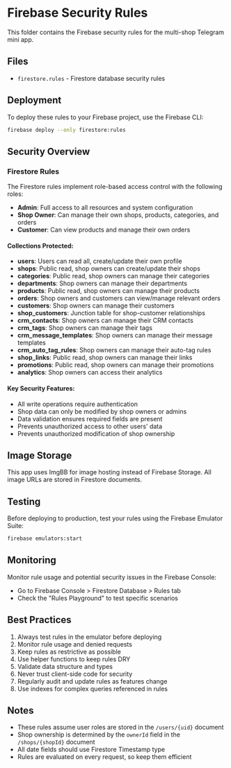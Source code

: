 # Firebase Security Rules

This folder contains the Firebase security rules for the multi-shop Telegram mini app.

## Files

- `firestore.rules` - Firestore database security rules

## Deployment

To deploy these rules to your Firebase project, use the Firebase CLI:

```bash
firebase deploy --only firestore:rules
```

## Security Overview

### Firestore Rules

The Firestore rules implement role-based access control with the following roles:
- **Admin**: Full access to all resources and system configuration
- **Shop Owner**: Can manage their own shops, products, categories, and orders
- **Customer**: Can view products and manage their own orders

#### Collections Protected:
- **users**: Users can read all, create/update their own profile
- **shops**: Public read, shop owners can create/update their shops
- **categories**: Public read, shop owners can manage their categories
- **departments**: Shop owners can manage their departments
- **products**: Public read, shop owners can manage their products
- **orders**: Shop owners and customers can view/manage relevant orders
- **customers**: Shop owners can manage their customers
- **shop_customers**: Junction table for shop-customer relationships
- **crm_contacts**: Shop owners can manage their CRM contacts
- **crm_tags**: Shop owners can manage their tags
- **crm_message_templates**: Shop owners can manage their message templates
- **crm_auto_tag_rules**: Shop owners can manage their auto-tag rules
- **shop_links**: Public read, shop owners can manage their links
- **promotions**: Public read, shop owners can manage their promotions
- **analytics**: Shop owners can access their analytics

#### Key Security Features:
- All write operations require authentication
- Shop data can only be modified by shop owners or admins
- Data validation ensures required fields are present
- Prevents unauthorized access to other users' data
- Prevents unauthorized modification of shop ownership

## Image Storage

This app uses ImgBB for image hosting instead of Firebase Storage. All image URLs are stored in Firestore documents.

## Testing

Before deploying to production, test your rules using the Firebase Emulator Suite:

```bash
firebase emulators:start
```

## Monitoring

Monitor rule usage and potential security issues in the Firebase Console:
- Go to Firebase Console > Firestore Database > Rules tab
- Check the "Rules Playground" to test specific scenarios

## Best Practices

1. Always test rules in the emulator before deploying
2. Monitor rule usage and denied requests
3. Keep rules as restrictive as possible
4. Use helper functions to keep rules DRY
5. Validate data structure and types
6. Never trust client-side code for security
7. Regularly audit and update rules as features change
8. Use indexes for complex queries referenced in rules

## Notes

- These rules assume user roles are stored in the `/users/{uid}` document
- Shop ownership is determined by the `ownerId` field in the `/shops/{shopId}` document
- All date fields should use Firestore Timestamp type
- Rules are evaluated on every request, so keep them efficient
